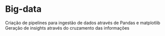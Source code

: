 # Big-data
Criação de pipelines para ingestão de dados através de Pandas e matplotlib
Geração de insights através do cruzamento das informações 

